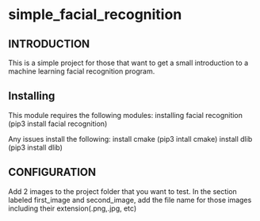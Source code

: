 # simple_facial_recognition

INTRODUCTION
------------

This is a simple project for those that want to get a small introduction to a machine learning facial recognition program.



Installing
------------

This module requires the following modules:
installing facial recognition (pip3 install facial recognition)

Any issues install the following:
install cmake (pip3 intall cmake)
install dlib (pip3 install dlib)

CONFIGURATION
-------------
Add 2 images to the project folder that you want to test.
In the section labeled first_image and second_image, add the file name for those images including their extension(.png,.jpg, etc)

